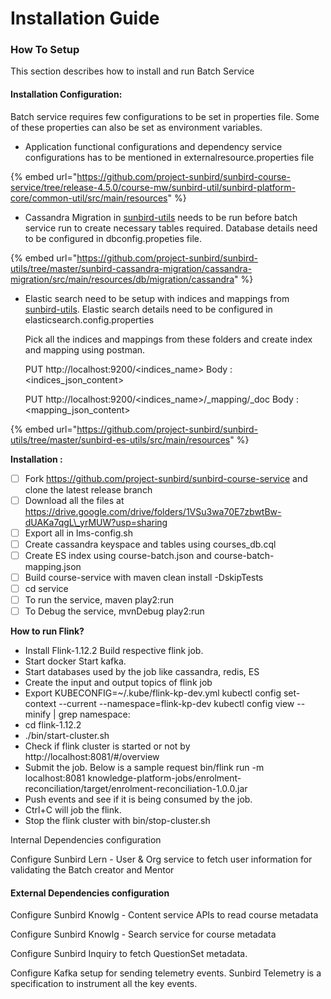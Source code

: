 # Installation Guide

### How To Setup

This section describes how to install and run Batch Service

#### **Installation Configuration:**

Batch service requires few configurations to be set in properties file. Some of these properties can also be set as environment variables.

* Application functional configurations and dependency service configurations has to be mentioned in externalresource.properties file

{% embed url="https://github.com/project-sunbird/sunbird-course-service/tree/release-4.5.0/course-mw/sunbird-util/sunbird-platform-core/common-util/src/main/resources" %}

* Cassandra Migration in [sunbird-utils](https://github.com/project-sunbird/sunbird-utils) needs to be run before batch service run to create necessary tables required. Database details need to be configured in dbconfig.propeties file.

{% embed url="https://github.com/project-sunbird/sunbird-utils/tree/master/sunbird-cassandra-migration/cassandra-migration/src/main/resources/db/migration/cassandra" %}

*   Elastic search need to be setup with indices and mappings from [sunbird-utils](https://github.com/project-sunbird/sunbird-utils). Elastic search details need to be configured in elasticsearch.config.properties

    Pick all the indices and mappings from these folders and create index and mapping using postman.&#x20;

    PUT http://localhost:9200/\<indices\_name> Body : \<indices\_json\_content>

    PUT http://localhost:9200/\<indices\_name>/\_mapping/\_doc Body : \<mapping\_json\_content>

{% embed url="https://github.com/project-sunbird/sunbird-utils/tree/master/sunbird-es-utils/src/main/resources" %}

**Installation :**&#x20;

* [ ] Fork https://github.com/project-sunbird/sunbird-course-service and clone the latest release branch&#x20;
* [ ] Download all the files at https://drive.google.com/drive/folders/1VSu3wa70E7zbwtBw-dUAKa7qgL\_yrMUW?usp=sharing
* [ ] Export all in lms-config.sh&#x20;
* [ ] Create cassandra keyspace and tables using courses\_db.cql&#x20;
* [ ] Create ES index using course-batch.json and course-batch-mapping.json&#x20;
* [ ] Build course-service with maven clean install -DskipTests
* [ ] cd service&#x20;
* [ ] To run the service, maven play2:run&#x20;
* [ ] To Debug the service, mvnDebug play2:run

**How to run Flink?**&#x20;

* Install Flink-1.12.2 Build respective flink job.&#x20;
* Start docker Start kafka.&#x20;
* Start databases used by the job like cassandra, redis, ES&#x20;
* Create the input and output topics of flink job&#x20;
* Export KUBECONFIG=\~/.kube/flink-kp-dev.yml kubectl config set-context --current --namespace=flink-kp-dev kubectl config view --minify | grep namespace:&#x20;
* cd flink-1.12.2&#x20;
* ./bin/start-cluster.sh&#x20;
* Check if flink cluster is started or not by http://localhost:8081/#/overview&#x20;
* Submit the job. Below is a sample request bin/flink run -m localhost:8081 knowledge-platform-jobs/enrolment-reconciliation/target/enrolment-reconciliation-1.0.0.jar&#x20;
* Push events and see if it is being consumed by the job.&#x20;
* Ctrl+C will job the flink.&#x20;
* Stop the flink cluster with bin/stop-cluster.sh

Internal Dependencies configuration

Configure Sunbird Lern - User & Org service to fetch user information for validating the Batch creator and Mentor

#### External Dependencies configuration

Configure Sunbird Knowlg - Content service APIs  to read course metadata

Configure Sunbird Knowlg - Search service for course metadata

Configure Sunbird Inquiry to fetch QuestionSet metadata.

Configure Kafka setup for sending telemetry events. Sunbird Telemetry is a specification to instrument all the key events.&#x20;
